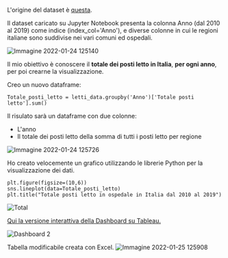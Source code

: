 
L'origine del dataset è [questa](https://www.dati.salute.gov.it/dati/dettaglioDataset.jsp?menu=dati&idPag=18).

Il dataset caricato su Jupyter Notebook presenta la colonna Anno (dal 2010 al 2019) come indice (index_col='Anno'), e diverse colonne in cui le regioni italiane sono suddivise nei vari comuni ed ospedali.

![Immagine 2022-01-24 125140](https://user-images.githubusercontent.com/96819403/150778159-5fdaa630-c3a3-4cf0-914f-f01bdc9ddae5.png)


Il mio obiettivo è conoscere il **totale dei posti letto in Italia**,  **per ogni anno**, per poi crearne la visualizzazione.

Creo un nuovo dataframe:
```
Totale_posti_letto = letti_data.groupby('Anno')['Totale posti letto'].sum()
```
Il risulato sarà un dataframe con due colonne: 
- L'anno
- Il totale dei posti letto della somma di tutti i posti letto per regione

![Immagine 2022-01-24 125726](https://user-images.githubusercontent.com/96819403/150785321-db7e4b65-94f5-41f5-a589-25b1a51a5a01.png)

Ho creato velocemente un grafico utilizzando le librerie Python per la visualizzazione dei dati.
```
plt.figure(figsize=(10,6))
sns.lineplot(data=Totale_posti_letto)
plt.title("Totale posti letto in ospedale in Italia dal 2010 al 2019")
```
![Total](https://user-images.githubusercontent.com/96819403/150987980-e5ddc63e-39ad-4937-ab8d-2603294508e5.jpeg)

[Qui la versione interattiva della Dashboard su Tableau.](https://public.tableau.com/app/profile/karanxhagiulia/viz/TotalepostilettoinospedaleinItalia2010-2018/Dashboard2)


![Dashboard 2](https://user-images.githubusercontent.com/96819403/150989069-68e81657-030d-456b-b1bf-d72cfb747718.png)


Tabella modificabile creata con Excel.
![Immagine 2022-01-25 125908](https://user-images.githubusercontent.com/96819403/150989603-f20cca14-4c12-409d-aa01-30961b15fdf0.png)



